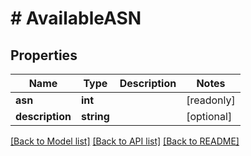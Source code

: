 # # AvailableASN

## Properties

Name | Type | Description | Notes
------------ | ------------- | ------------- | -------------
**asn** | **int** |  | [readonly]
**description** | **string** |  | [optional]

[[Back to Model list]](../../README.md#models) [[Back to API list]](../../README.md#endpoints) [[Back to README]](../../README.md)
